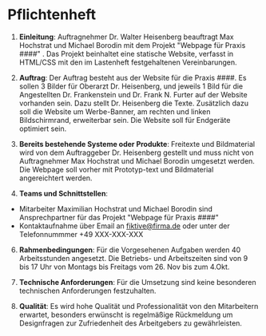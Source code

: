 # Pflichtenheft

1. **Einleitung**: Auftragnehmer Dr. Walter Heisenberg beauftragt Max Hochstrat und Michael Borodin mit dem Projekt "Webpage für Praxis ####" . Das Projekt beinhaltet eine statische Website, verfasst in HTML/CSS mit den im Lastenheft festgehaltenen Vereinbarungen.

2.  **Auftrag**: Der Auftrag besteht aus der Website für die Praxis ####. Es sollen 3 Bilder für Oberarzt Dr. Heisenberg, und jeweils 1 Bild für die Angestellten Dr. Frankenstein und Dr. Frank N. Furter auf der Website vorhanden sein. Dazu stellt Dr. Heisenberg die Texte. Zusätzlich dazu soll die Website um Werbe-Banner, am rechten und linken Bildschirmrand, erweiterbar sein. Die Website soll für Endgeräte optimiert sein.
    
3.  **Bereits bestehende Systeme oder Produkte**: Freitexte und Bildmaterial wird von dem Auftraggeber Dr. Heisenberg gestellt und muss nicht von Auftragnehmer Max Hochstrat und Michael Borodin umgesetzt werden. Die Webpage soll vorher mit Prototyp-text und Bildmaterial angereichtert werden.
    
4.  **Teams und Schnittstellen**: 
  - Mitarbeiter Maximilian Hochstrat und Michael Borodin sind Ansprechpartner für das Projekt "Webpage für Praxis ####"
  - Kontaktaufnahme über Email an fiktive@firma.de oder unter der Telefonnummmer +49 XXX-XXX-XXX

6.  **Rahmenbedingungen**: Für die Vorgesehenen Aufgaben werden 40 Arbeitsstunden angesetzt. Die Betriebs- und Arbeitszeiten sind von 9 bis 17 Uhr von Montags bis Freitags vom 26. Nov bis zum 4.Okt.
    
7.  **Technische Anforderungen**: Für die Umsetzung sind keine besonderen technischen Anforderungen festzuhalten.
    
    
8.  **Qualität**: Es wird hohe Qualität und Professionalität von den Mitarbeitern erwartet, besonders erwünscht is regelmäßige Rückmeldung um Designfragen zur Zufriedenheit des Arbeitgebers zu gewährleisten.  